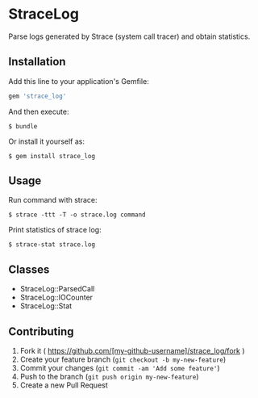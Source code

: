 # StraceLog

Parse logs generated by Strace (system call tracer) and obtain statistics.

## Installation

Add this line to your application's Gemfile:

```ruby
gem 'strace_log'
```

And then execute:

    $ bundle

Or install it yourself as:

    $ gem install strace_log

## Usage

Run command with strace:

    $ strace -ttt -T -o strace.log command

Print statistics of strace log:

    $ strace-stat strace.log

## Classes

* StraceLog::ParsedCall
* StraceLog::IOCounter
* StraceLog::Stat

## Contributing

1. Fork it ( https://github.com/[my-github-username]/strace_log/fork )
2. Create your feature branch (`git checkout -b my-new-feature`)
3. Commit your changes (`git commit -am 'Add some feature'`)
4. Push to the branch (`git push origin my-new-feature`)
5. Create a new Pull Request
